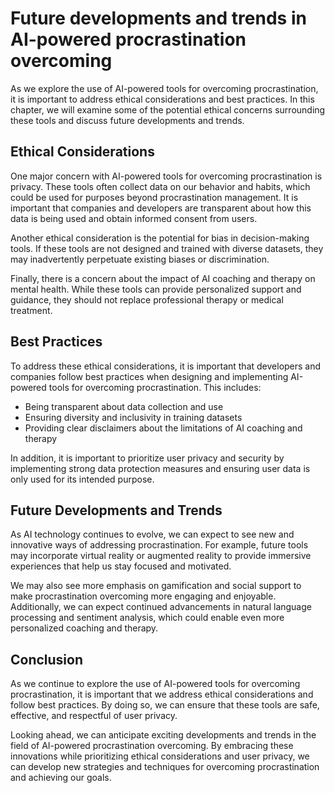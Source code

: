 Future developments and trends in AI-powered procrastination overcoming
==================================================================================================================================================================================

As we explore the use of AI-powered tools for overcoming procrastination, it is important to address ethical considerations and best practices. In this chapter, we will examine some of the potential ethical concerns surrounding these tools and discuss future developments and trends.

Ethical Considerations
----------------------

One major concern with AI-powered tools for overcoming procrastination is privacy. These tools often collect data on our behavior and habits, which could be used for purposes beyond procrastination management. It is important that companies and developers are transparent about how this data is being used and obtain informed consent from users.

Another ethical consideration is the potential for bias in decision-making tools. If these tools are not designed and trained with diverse datasets, they may inadvertently perpetuate existing biases or discrimination.

Finally, there is a concern about the impact of AI coaching and therapy on mental health. While these tools can provide personalized support and guidance, they should not replace professional therapy or medical treatment.

Best Practices
--------------

To address these ethical considerations, it is important that developers and companies follow best practices when designing and implementing AI-powered tools for overcoming procrastination. This includes:

* Being transparent about data collection and use
* Ensuring diversity and inclusivity in training datasets
* Providing clear disclaimers about the limitations of AI coaching and therapy

In addition, it is important to prioritize user privacy and security by implementing strong data protection measures and ensuring user data is only used for its intended purpose.

Future Developments and Trends
------------------------------

As AI technology continues to evolve, we can expect to see new and innovative ways of addressing procrastination. For example, future tools may incorporate virtual reality or augmented reality to provide immersive experiences that help us stay focused and motivated.

We may also see more emphasis on gamification and social support to make procrastination overcoming more engaging and enjoyable. Additionally, we can expect continued advancements in natural language processing and sentiment analysis, which could enable even more personalized coaching and therapy.

Conclusion
----------

As we continue to explore the use of AI-powered tools for overcoming procrastination, it is important that we address ethical considerations and follow best practices. By doing so, we can ensure that these tools are safe, effective, and respectful of user privacy.

Looking ahead, we can anticipate exciting developments and trends in the field of AI-powered procrastination overcoming. By embracing these innovations while prioritizing ethical considerations and user privacy, we can develop new strategies and techniques for overcoming procrastination and achieving our goals.



